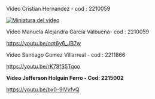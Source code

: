 

Video Cristian Hernandez - cod : 2210059


[![Miniatura del video](https://drive.google.com/thumbnail?id=12awWIbd7BuQ8WPWMjMrbBO_WzG8DSNaA)](https://drive.google.com/file/d/12awWIbd7BuQ8WPWMjMrbBO_WzG8DSNaA)



Video Manuela Alejandra García Valbuena- cod : 2210059


https://youtu.be/oqt6y6_JB7w

Video Santiago Gomez Villarreal - cod : 2211866

https://youtu.be/rK78fS5Tqoo


**Video Jefferson Holguin Ferro - Cod: 2215002**

https://youtu.be/bx0-9lVvfvQ
